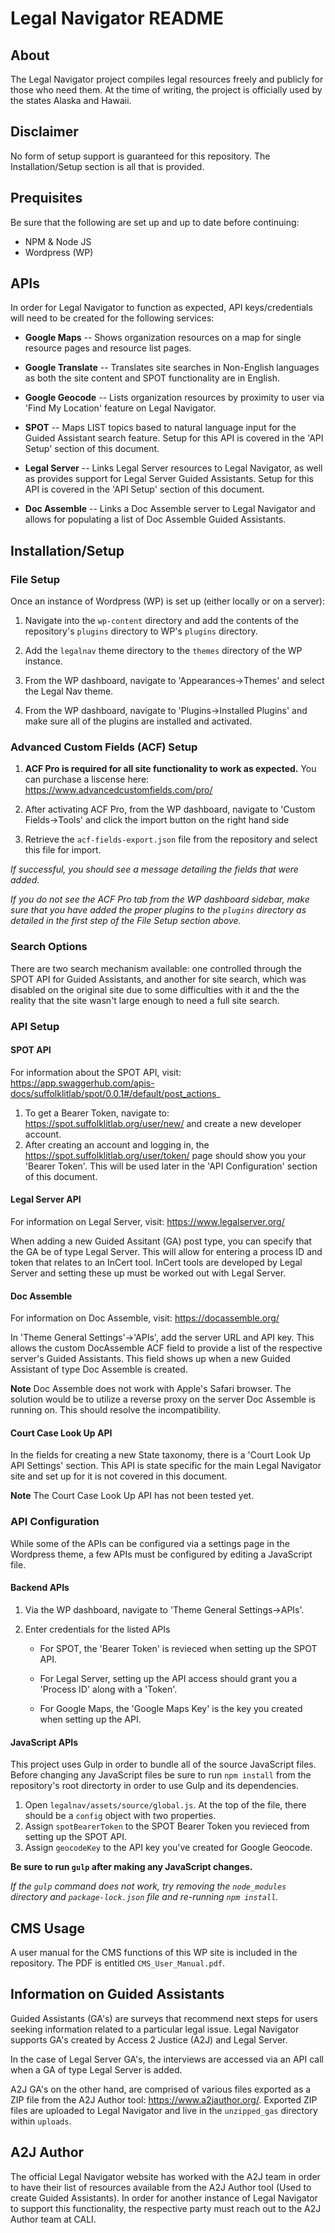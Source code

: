 # Legal Navigator README
## About
The Legal Navigator project compiles legal resources freely and publicly for those who need them. At the time of writing, the project is officially used by the states Alaska and Hawaii.

## Disclaimer
No form of setup support is guaranteed for this repository. The Installation/Setup section is all that is provided.

## Prequisites
Be sure that the following are set up and up to date before continuing:

- NPM & Node JS
- Wordpress (WP)

## APIs
In order for Legal Navigator to function as expected, API keys/credentials will need to be created for the following services:

- **Google Maps** -- Shows organization resources on a map for single resource pages and resource list pages.

- **Google Translate** -- Translates site searches in Non-English languages as both the site content and SPOT functionality are in English.

- **Google Geocode** -- Lists organization resources by proximity to user via 'Find My Location' feature on Legal Navigator.

- **SPOT** -- Maps LIST topics based to natural language input for the Guided Assistant search feature. Setup for this API is covered in the 'API Setup' section of this document.

- **Legal Server** -- Links Legal Server resources to Legal Navigator, as well as provides support for Legal Server Guided Assistants. Setup for this API is covered in the 'API Setup' section of this document.

- **Doc Assemble** -- Links a Doc Assemble server to Legal Navigator and allows for populating a list of Doc Assemble Guided Assistants. 

## Installation/Setup
### File Setup
Once an instance of Wordpress (WP) is set up (either locally or on a server):

1. Navigate into the `wp-content` directory and add the contents of the repository's  `plugins` directory to WP's `plugins` directory.

2. Add the `legalnav` theme directory to the `themes` directory of the WP instance.
3. From the WP dashboard, navigate to 'Appearances->Themes' and select the Legal Nav theme.
4. From the WP dashboard, navigate to 'Plugins->Installed Plugins' and make sure all of the plugins are installed and activated.

### Advanced Custom Fields (ACF) Setup

1. **ACF Pro is required for all site functionality to work as expected.** You can purchase a liscense here: https://www.advancedcustomfields.com/pro/

2. After activating ACF Pro, from the WP dashboard, navigate to 'Custom Fields->Tools' and click the import button on the right hand side

3. Retrieve the `acf-fields-export.json` file from the repository and select this file for import.

_If successful, you should see a message detailing the fields that were added._

_If you do not see the ACF Pro tab from the WP dashboard sidebar, make sure that you have added the proper plugins to the `plugins` directory as detailed in the first step of the File Setup section above._

### Search Options

There are two search mechanism available: one controlled through the SPOT API for Guided Assistants, and another for site search, which was disabled on the original site due to some difficulties with it and the the reality that the site wasn't large enough to need a full site search.

### API Setup

#### SPOT API

For information about the SPOT API, visit: https://app.swaggerhub.com/apis-docs/suffolklitlab/spot/0.0.1#/default/post_actions_

1. To get a Bearer Token, navigate to: https://spot.suffolklitlab.org/user/new/ and create a new developer account.
2. After creating an account and logging in, the https://spot.suffolklitlab.org/user/token/ page should show you your 'Bearer Token'. This will be used later in the 'API Configuration' section of this document.

#### Legal Server API

For information on Legal Server, visit: https://www.legalserver.org/

When adding a new Guided Assitant (GA) post type, you can specify that the GA be of type Legal Server. This will allow for entering a process ID and token that relates to an InCert tool. InCert tools are developed by Legal Server and setting these up must be worked out with Legal Server.

#### Doc Assemble

For information on Doc Assemble, visit: https://docassemble.org/

In 'Theme General Settings'->'APIs', add the server URL and API key. This allows the custom DocAssemble ACF field to provide a list of the respective server's Guided Assistants. This field shows up when a new Guided Assistant of type Doc Assemble is created.

**Note** Doc Assemble does not work with Apple's Safari browser. The solution would be to utilize a reverse proxy on the server Doc Assemble is running on. This should resolve the incompatibility.

#### Court Case Look Up API

In the fields for creating a new State taxonomy, there is a 'Court Look Up API Settings' section. This API is state specific for the main Legal Navigator site and set up for it is not covered in this document.

**Note** The Court Case Look Up API has not been tested yet.

### API Configuration
While some of the APIs can be configured via a settings page in the Wordpress theme, a few APIs must be configured by editing a JavaScript file.

#### Backend APIs

1. Via the WP dashboard, navigate to 'Theme General Settings->APIs'.

2. Enter credentials for the listed APIs

   - For SPOT, the 'Bearer Token' is revieced when setting up the SPOT API.

   - For Legal Server, setting up the API access should grant you a 'Process ID' along with a 'Token'.

   - For Google Maps, the 'Google Maps Key' is the key you created when setting up the API.

#### JavaScript APIs

This project uses Gulp in order to bundle all of the source JavaScript files. Before changing any JavaScript files be sure to run `npm install` from the repository's root directorty in order to use Gulp and its dependencies.

1. Open `legalnav/assets/source/global.js`. At the top of the file, there should be a `config` object with two properties.
2. Assign `spotBearerToken` to the SPOT Bearer Token you revieced from setting up the SPOT API.
3. Assign `geocodeKey` to the API key you've created for Google Geocode.

**Be sure to run `gulp` after making any JavaScript changes.**

*If the `gulp` command does not work, try removing the `node_modules` directory and `package-lock.json` file and re-running `npm install`.*

## CMS Usage

A user manual for the CMS functions of this WP site is included in the repository. The PDF is entitled `CMS_User_Manual.pdf`.

## Information on Guided Assistants
Guided Assistants (GA's) are surveys that recommend next steps for users seeking information related to a particular legal issue. Legal Navigator supports GA's created by Access 2 Justice (A2J) and Legal Server.

In the case of Legal Server GA's, the interviews are accessed via an API call when a GA of type Legal Server is added.

A2J GA's on the other hand, are comprised of various files exported as a ZIP file from the A2J Author tool: https://www.a2jauthor.org/. Exported ZIP files are uploaded to Legal Navigator and live in the `unzipped_gas` directory within `uploads`.

## A2J Author
The official Legal Navigator website has worked with the A2J team in order to have their list of resources available from the A2J Author tool (Used to create Guided Assistants). In order for another instance of Legal Navigator to support this functionality, the respective party must reach out to the A2J Author team at CALI.
